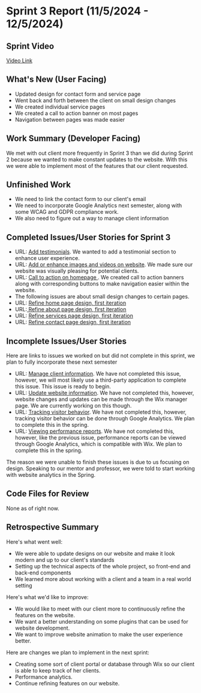 # Sprint 3 Report (11/5/2024 - 12/5/2024)
## Sprint Video
[Video Link](https://drive.google.com/file/d/1E0MFHLvZ5zdJBcpy1NtwV6h5DAdvnmWQ/view)

## What's New (User Facing)
 * Updated design for contact form and service page
 * Went back and forth between the client on small design changes
 * We created individual service pages
 * We created a call to action banner on most pages
 * Navigation between pages was made easier


## Work Summary (Developer Facing)
We met with out client more frequently in Sprint 3 than we did during Sprint 2 because we wanted to make constant updates to the website. With this we were able to implement most of the features that our client requested.

## Unfinished Work
* We need to link the contact form to our client's email
* We need to incorporate Google Analytics next semester, along with some WCAG and GDPR compliance work.
* We also need to figure out a way to manage client information

## Completed Issues/User Stories for Sprint 3
* URL: [Add testimonials](https://github.com/aanthoonyy/ACME1-BC-fullStackApp/issues/21). We wanted to add a testimonial section to enhance user experience.
* URL: [ Add or enhance images and videos on website](https://github.com/aanthoonyy/ACME1-BC-fullStackApp/issues/22). We made sure our website was visually pleasing for potential clients.
* URL: [ Call to action on homepage ](https://github.com/aanthoonyy/ACME1-BC-fullStackApp/issues/19). We created call to action banners along with corresponding buttons to make navigation easier within the website.
* The following issues are about small design changes to certain pages.
* URL: [ Refine home page design, first iteration](https://github.com/aanthoonyy/ACME1-BC-fullStackApp/issues/15)
* URL:[ Refine about page design, first iteration](https://github.com/aanthoonyy/ACME1-BC-fullStackApp/issues/16)
* URL: [ Refine services page design, first iteration](https://github.com/aanthoonyy/ACME1-BC-fullStackApp/issues/17)
* URL: [ Refine contact page design, first iteration](https://github.com/aanthoonyy/ACME1-BC-fullStackApp/issues/18)
 
 ## Incomplete Issues/User Stories
 Here are links to issues we worked on but did not complete in this sprint, we plan to fully incorporate these next semester
 * URL: [Manage client information](https://github.com/aanthoonyy/ACME1-BC-fullStackApp/issues/9). We have not completed this issue, however, we will most likely use a third-party application to complete this issue. This issue is ready to begin.
 * URL: [Update website information](https://github.com/aanthoonyy/ACME1-BC-fullStackApp/issues/8). We have not completed this, however, website changes and updates can be made through the Wix manager page. We are currently working on this though.
 * URL: [Tracking visitor behavior](https://github.com/aanthoonyy/ACME1-BC-fullStackApp/issues/6). We have not completed this, however, tracking visitor behavior can be done through Google Analytics. We plan to complete this in the spring.
 * URL: [Viewing performance reports](https://github.com/aanthoonyy/ACME1-BC-fullStackApp/issues/7). We have not completed this, however, like the previous issue, performance reports can be viewed through Google Analytics, which is compatible with Wix. We plan to complete this in the spring.

The reason we were unable to finish these issues is due to us focusing on design. Speaking to our mentor and professor, we were told to start working with website analytics in the Spring.

## Code Files for Review
None as of right now.
 
## Retrospective Summary
Here's what went well:
  * We were able to update designs on our website and make it look modern and up to our client's standards
  * Setting up the technical aspects of the whole project, so front-end and back-end components
  * We learned more about working with a client and a team in a real world setting
 
Here's what we'd like to improve:
   * We would like to meet with our client more to continuously refine the features on the website.
   * We want a better understanding on some plugins that can be used for website development.
   * We want to improve website animation to make the user experience better.
  
Here are changes we plan to implement in the next sprint:
   * Creating some sort of client portal or database through Wix so our client is able to keep track of her clients.
   * Performance analytics.
   * Continue refining features on our website.
